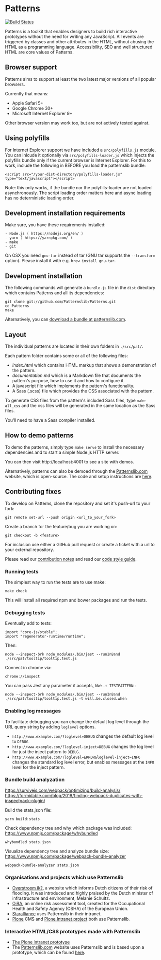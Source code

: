 # Patterns

[![Build Status](https://github.com/Patternslib/Patterns/workflows/test/badge.svg?branch=master)](https://travis-ci.org/Patternslib/Patterns)

Patterns is a toolkit that enables designers to build rich
interactive prototypes without the need for writing any JavaScript. All events
are triggered by classes and other attributes in the HTML, without abusing the
HTML as a programming language. Accessibility, SEO and well structured HTML are
core values of Patterns.

## Browser support

Patterns aims to support at least the two latest major versions of all popular browsers.

Currently that means:

-   Apple Safari 5+
-   Google Chrome 30+
-   Microsoft Internet Explorer 9+

Other browser version may work too, but are not actively tested against.


## Using polyfills

For Internet Explorer support we have included a ``src/polyfills.js`` module.
You can inlcude it optionally via ``src/polyfills-loader.js`` which injects the polyfills bundle only if the current browser is Internet Explorer.
For this to work, include the following in BEFORE you load the patternslib bundle:

```
<script src="/your-dist-directory/polyfills-loader.js" type="text/javascript"></script>
```

Note: this only works, if the bundle nor the polyfills-loader are not loaded asynchronously.
The script loading order matters here and async loading has no deterministic loading order.


## Development installation requirements

Make sure, you have these requirements installed:

    - Node.js ( https://nodejs.org/en/ )
    - yarn ( https://yarnpkg.com/ )
    - make
    - git

On OSX you need ``gnu-tar`` instead of tar (GNU tar supports the ``--transform`` option).
Please install it with e.g. ``brew install gnu-tar``.


## Development installation

The following commands will generate a `bundle.js` file in the `dist` directory
which contains Patterns and all its dependencies:

    git clone git://github.com/Patternslib/Patterns.git
    cd Patterns
    make

Alternatively, you can [download a bundle at patternslib.com](http://patternslib.com/download.html).


## Layout

The individual patterns are located in their own folders in `./src/pat/`.

Each pattern folder contains some or all of the following files:

-   _index.html_ which contains HTML markup that shows a demonstration of the pattern.
-   _documentation.md_ which is a Markdown file that documents the pattern's purpose, how to use it and how to configure it.
-   A javascript file which implements the pattern's functionality.
-   A Sass (.scss) file which provides the CSS associated with the pattern.

To generate CSS files from the pattern's included Sass files, type `make all_css`
and the css files will be generated in the same location as the Sass files.

You'll need to have a Sass compiler installed.


## How to demo patterns

To demo the patterns, simply type `make serve` to install the necessary
dependencies and to start a simple Node.js HTTP server.

You can then visit http://localhost:4001 to see a site with demos.

Alternatively, patterns can also be demoed through the
[Patternslib.com](http://patternslib.com) website, which is open-source. The
code and setup instructions are [here](https://github.com/patternslib/Patterns-site).


## Contributing fixes

To develop on Patterns, clone the repository and set it's push-url to your fork:

    git remote set-url --push origin <url_to_your_fork>

Create a branch for the feature/bug you are working on:

    git checkout -b <feature>

For inclusion use either a GitHub pull request or create a ticket with
a url to your external repository.

Please read our [contribution notes](CONTRIBUTING.md) and read our [code style guide](docs/developer/styleguide.md).


### Running tests

The simplest way to run the tests are to use make:

    make check

This will install all required npm and bower packages and run the tests.


### Debugging tests

Eventually add to tests:

    import "core-js/stable";
    import "regenerator-runtime/runtime";

Then:

    node --inspect-brk node_modules/.bin/jest --runInBand ./src/pat/tooltip/tooltip.test.js

Connect in chrome via:

    chrome://inspect

You can pass Jest any parameter it accepts, like `-t TESTPATTERN`::

    node --inspect-brk node_modules/.bin/jest --runInBand ./src/pat/tooltip/tooltip.test.js -t will.be.closed.when


### Enabling log messages

To facilitate debugging you can change the default log level through the URL query string by adding ``loglevel`` options.

- ``http://www.example.com/?loglevel=DEBUG`` changes the default log level to ``DEBUG``.
- ``http://www.example.com/?loglevel-inject=DEBUG`` changes the log level for just the inject pattern to ``DEBUG``.
- ``http://www.example.com/?loglevel=ERROR&loglevel-inject=INFO`` changes the standard log level error, but enables messages at the ``INFO`` level for the inject pattern.


### Bundle build analyzation

https://survivejs.com/webpack/optimizing/build-analysis/
https://formidable.com/blog/2018/finding-webpack-duplicates-with-inspectpack-plugin/

Build the stats.json file:

    yarn build:stats

Check dependency tree and why which package was included:
https://www.npmjs.com/package/whybundled

    whybundled stats.json

Visualize dependency tree and analyze bundle size:
https://www.npmjs.com/package/webpack-bundle-analyzer

    webpack-bundle-analyzer stats.json


### Organisations and projects which use Patternslib

-   [Overstroom ik?](http://www.overstroomik.nl), a website which informs Dutch citizens of their risk of flooding. It was introduced and highly praised by the Dutch minister of infrastructure and environment, Melanie Schultz.
-   [OiRA](https://client.oiraproject.eu/), an online risk assessment tool, created for the Occupational Health and Safety Agency (OSHA) of the European Union.
-   [Staralliance](http://www.staralliance.com) uses Patternslib in their intranet.
-   [Plone](http://plone.com) CMS and [Plone Intranet project](http://ploneintranet.com) both use Patternslib.


### Interactive HTML/CSS prototypes made with Patternslib

-   [The Plone Intranet prototype](http://prototype.ploneintranet.net/dashboard.html)
-   The [Patternslib.com](http://patternslib.com) website uses Patternslib and is based upon a prototype, which can be found [here](https://github.com/patternslib/Patterns-site).
